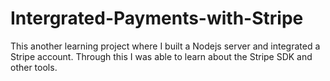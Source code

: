 # Intergrated-Payments-with-Stripe
This another learning project where I built a Nodejs server and integrated a Stripe account. Through this I was able to learn about the Stripe SDK and other tools.
